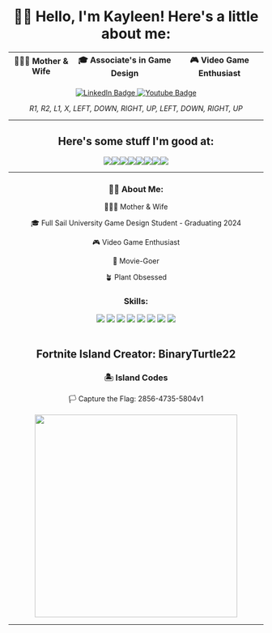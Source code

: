 <h> <link rel="stylesheet" href="devicon.min.css"> </h>

<div align = "center">

# 👩‍💻 Hello, I'm Kayleen! Here's a little about me:

|👨‍👩‍👧 Mother & Wife | 🎓 Associate's in Game Design | 🎮 Video Game Enthusiast |
|:---:|:---:|:---:|

<div id="badges" align="center">
  <a href="https://www.linkedin.com/in/kathleen-knapp-b96166126/">
  <img src="https://img.shields.io/badge/LinkedIn-blue?style=for-the-badge&logo=linkedin&logoColor=white" alt="LinkedIn Badge"/>
  </a>
  <a href="https://www.youtube.com/channel/UCok8hjG_IEp2_ziKfpvGMNw">
  <img src="https://img.shields.io/badge/YouTube-red?style=for-the-badge&logo=youtube&logoColor=white" alt="Youtube Badge"/>
  </a>

 *R1, R2, L1, X, LEFT, DOWN, RIGHT, UP, LEFT, DOWN, RIGHT, UP*
</div>

---

## Here's some stuff I'm good at:

<img src= "https://img.shields.io/badge/-Unreal%20Engine-313131?style=for-the-badge&logo=unreal-engine&logoColor=white" /><img src= "https://img.shields.io/badge/Adobe%20Creative%20Cloud-DA1F26?style=for-the-badge&logo=Adobe%20Creative%20Cloud&logoColor=white" /><img src= "https://img.shields.io/badge/freecodecamp-27273D?style=for-the-badge&logo=freecodecamp&logoColor=white" /><img src= "https://img.shields.io/badge/Visual_Studio_Code-0078D4?style=for-the-badge&logo=visual%20studio%20code&logoColor=white" /><img src= "https://img.shields.io/badge/C%2B%2B-00599C?style=for-the-badge&logo=c%2B%2B&logoColor=white" /><img src= "https://img.shields.io/badge/Python-FFD43B?style=for-the-badge&logo=python&logoColor=blue" /><img src= "https://img.shields.io/badge/GitHub-100000?style=for-the-badge&logo=github&logoColor=white" /><img src= "https://img.shields.io/badge/Epic%20Games-313131?style=for-the-badge&logo=Epic%20Games&logoColor=white" />

---

<div align = "center">

### 👩‍💻 About Me:
👨‍👩‍👧 Mother & Wife

🎓 Full Sail University Game Design Student - Graduating 2024

🎮 Video Game Enthusiast

🍿 Movie-Goer

🪴 Plant Obsessed

### Skills:

<img src= "https://img.shields.io/badge/-Unreal%20Engine-313131?style=for-the-badge&logo=unreal-engine&logoColor=white" />

<img src= "https://img.shields.io/badge/Adobe%20Creative%20Cloud-DA1F26?style=for-the-badge&logo=Adobe%20Creative%20Cloud&logoColor=white" />

<img src= "https://img.shields.io/badge/freecodecamp-27273D?style=for-the-badge&logo=freecodecamp&logoColor=white" />

<img src= "https://img.shields.io/badge/Visual_Studio_Code-0078D4?style=for-the-badge&logo=visual%20studio%20code&logoColor=white" />

<img src= "https://img.shields.io/badge/C%2B%2B-00599C?style=for-the-badge&logo=c%2B%2B&logoColor=white" />

<img src= "https://img.shields.io/badge/Python-FFD43B?style=for-the-badge&logo=python&logoColor=blue" />

<img src= "https://img.shields.io/badge/GitHub-100000?style=for-the-badge&logo=github&logoColor=white" />

<img src= "https://img.shields.io/badge/Epic%20Games-313131?style=for-the-badge&logo=Epic%20Games&logoColor=white" />

  <br>
  </br>

  ## Fortnite Island Creator: BinaryTurtle22
### 🏝️ Island Codes

🏳️ Capture the Flag: 2856-4735-5804v1
<br>
</br>
<img src= "https://cdn1.epicgames.com/offer/fn/EN_EpicGames_UEFN_S3_2560x1440_2560x1440-1ce3e31d9d7a5c66c2a426f6b0b62f2f" width= "400"/>

---


  </div>
